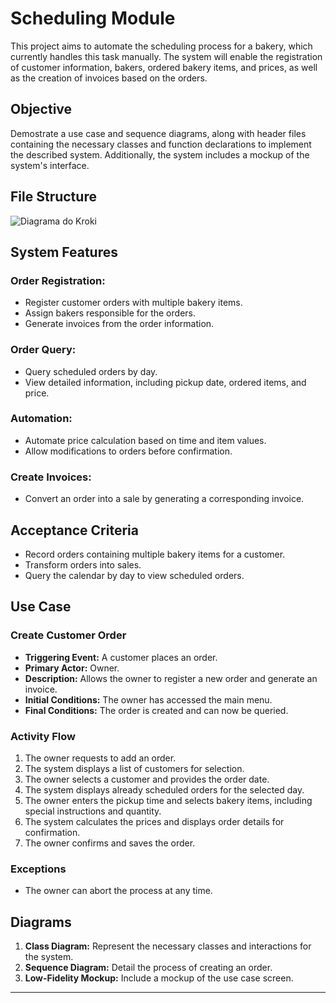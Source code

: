 
# Scheduling Module

This project aims to automate the scheduling process for a bakery, which currently handles this task manually. The system will enable the registration of customer information, bakers, ordered bakery items, and prices, as well as the creation of invoices based on the orders.

## Objective
Demostrate a use case and sequence diagrams, along with header files containing the necessary classes and function declarations to implement the described system. Additionally, the system includes a mockup of the system's interface.
## File Structure
![Diagrama do Kroki](https://kroki.io/plantuml/svg/eNpdksFugzAMhu99Cp_Ryu47VWulaYdqB7QHcBMDUUPMHDPUt59JoVJ3iiD-fn82HLKi6HzJuwoabnVGof2JcujS_h2vJLd9c8tKw66qIIt7tbOC5cZ_MPu6hzc4URsSZbiUeghWnWEO2kPCgV5glODswOQhpKwyOQ2ccl2ijhFzhlPATnCoR99a4L0jUNKgNxCKWIA-jBvESYVjJPmPnjEkcI9ra6gk-NRwysoDSVFvlMXM3fquCBfRJcIw41u-c5_pl22Ogh0xusmsDFVWjIADT0mhZTEaWLzlF-rM7jqNq9x33oxadFSq87bcCr4K1ZchEnaWXXLWVW6Kuegtq_bQ2RdYp2pcT36K21jr0yNiYTpKtorFOdxH2VD6mSiZj3_aZNEBJ1SWD23kud4dKPnlZ_kDBZPC2Q==)
## System Features

### Order Registration:
- Register customer orders with multiple bakery items.
- Assign bakers responsible for the orders.
- Generate invoices from the order information.

### Order Query:
- Query scheduled orders by day.
- View detailed information, including pickup date, ordered items, and price.

### Automation:
- Automate price calculation based on time and item values.
- Allow modifications to orders before confirmation.

### Create Invoices:
- Convert an order into a sale by generating a corresponding invoice.

## Acceptance Criteria
- Record orders containing multiple bakery items for a customer.
- Transform orders into sales.
- Query the calendar by day to view scheduled orders.

## Use Case
### Create Customer Order
- **Triggering Event:** A customer places an order.
- **Primary Actor:** Owner.
- **Description:** Allows the owner to register a new order and generate an invoice.
- **Initial Conditions:** The owner has accessed the main menu.
- **Final Conditions:** The order is created and can now be queried.

### Activity Flow
1. The owner requests to add an order.
2. The system displays a list of customers for selection.
3. The owner selects a customer and provides the order date.
4. The system displays already scheduled orders for the selected day.
5. The owner enters the pickup time and selects bakery items, including special instructions and quantity.
6. The system calculates the prices and displays order details for confirmation.
7. The owner confirms and saves the order.

### Exceptions
- The owner can abort the process at any time.

## Diagrams
1. **Class Diagram:** Represent the necessary classes and interactions for the system.
2. **Sequence Diagram:** Detail the process of creating an order.
3. **Low-Fidelity Mockup:** Include a mockup of the use case screen.

---

